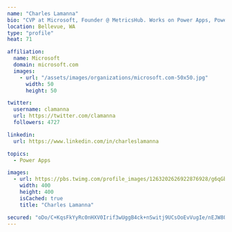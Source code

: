 ```yaml
---
name: "Charles Lamanna"
bio: "CVP at Microsoft, Founder @ MetricsHub. Works on Power Apps, Power Automate, Power Virtual Agent, Common Data Service and Dynamics 365."
location: Bellevue, WA
type: "profile"
heat: 71

affiliation:
  name: Microsoft
  domain: microsoft.com
  images:
    - url: "/assets/images/organizations/microsoft.com-50x50.jpg"
      width: 50
      height: 50

twitter:
  username: clamanna
  url: https://twitter.com/clamanna
  followers: 4727

linkedin:
  url: https://www.linkedin.com/in/charleslamanna

topics:
  - Power Apps

images:
  - url: https://pbs.twimg.com/profile_images/1263202626922876928/g6qGbHZ-_400x400.jpg
    width: 400
    height: 400
    isCached: true
    title: "Charles Lamanna"

secured: "oDo/C+KqsFkYyRc0nHXV0Irif3wUggB4ck+nSwitj9UCsOoEvVugIe/nEJW8QFmOiUQvtC0gtiuhz3+P8vLDAYThAc6vWUirLzPfVdt/gmLieyt88rRPd9IeTAEpVNs5jAF8WAdpjTHmvMzoSDDc0CRag/LLQv5VcLdGEd/YuoClWJjVqMsD85xaGIPfFXCwCN5AMyZYmeH8WN0VY2dIEqBXztmcWrEM/MJgGrYbJuZSLHFY4tjan4aE/V5bGYSyTNIfvORgwmDbE1tBn+c74/A+Z1JdPa0Nadsr0VLHvJQlFnulpQ/8QLVm40UUMHgHPiHVXUGBlKZKR4DKN+oqnDqQMpERUSPYRczkOdtHldorRGslGbNSZvNVr9sOTSym9aNgnZ2BKEadRXS7/xZMOFHsv8N9IG//dKPS6DNsa68=;PvqbzADlt+iFMv8lcUR5eA=="
---
```


